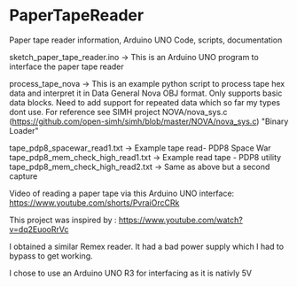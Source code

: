 # PaperTapeReader
Paper tape reader information, Arduino UNO Code, scripts, documentation

sketch_paper_tape_reader.ino  -> This is an Arduino UNO program to interface the paper tape reader

process_tape_nova  -> This is an example python script to process tape hex data and interpret it in 
                      Data General Nova OBJ format. Only supports basic data blocks. Need to add support for repeated data which so far my types dont use.
                      For reference see SIMH project NOVA/nova_sys.c (https://github.com/open-simh/simh/blob/master/NOVA/nova_sys.c) "Binary Loader"

tape_pdp8_spacewar_read1.txt        -> Example tape read- PDP8 Space War 
tape_pdp8_mem_check_high_read1.txt  -> Example read tape - PDP8 utility
tape_pdp8_mem_check_high_read2.txt  -> Same as above but a second capture

Video of reading a paper tape via this Arduino UNO interface:
   https://www.youtube.com/shorts/PvraiOrcCRk
   
This project was inspired by : https://www.youtube.com/watch?v=dq2EuooRrVc

I obtained a similar Remex reader. It had a bad power supply which I had to bypass to get working.

I chose to use an Arduino UNO R3 for interfacing as it is nativly 5V
